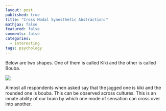 ```yaml
---
layout: post
published: true
title: "Cross Modal Synesthetic Abstraction:"
mathjax: false
featured: false
comments: false
categories: 
  - interesting
tags: psychology
---
```


Below are two shapes. One of them is called Kiki and the other is called Bouba.

<img src="{{ site.url }}/images/kiki-bouba.png"></a>

 
Almost all respondents when asked say that the jagged one is kiki and the rounded one is bouba. This can be observed across cultures. This is an innate ability of our brain by which one mode of sensation can cross over into another.